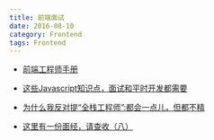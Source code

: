```yaml
---
title: 前端面试
date: 2016-08-10
category: Frontend
tags: Frontend
---
```


- [前端工程师手册](https://leohxj.gitbooks.io/front-end-database/content/)
- [这些Javascript知识点，面试和平时开发都需要](http://www.cnblogs.com/w-wanglei/p/5705882.html)



- [为什么我反对提“全栈工程师”:都会一点儿，但都不精](http://www.techug.com/full-stacks-programmer-is-not-good)



- [这里有一份面经，请查收（八）](http://blog.jobbole.com/105317/)
